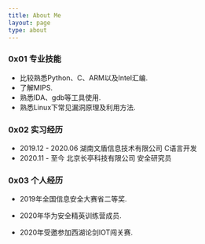```yaml
---
title: About Me
layout: page
type: about
---
```


### 0x01 专业技能

* 比较熟悉Python、C、ARM以及Intel汇编.
* 了解MIPS.
* 熟悉IDA、gdb等工具使用.
* 熟悉Linux下常见漏洞原理及利用方法.



### 0x02 实习经历

* 2019.12 - 2020.06 湖南文盾信息技术有限公司      C语言开发
* 2020.11 - 至今        北京长亭科技有限公司             安全研究员



### 0x03 个人经历

* 2019年全国信息安全大赛省二等奖.

* 2020年华为安全精英训练营成员.
* 2020年受邀参加西湖论剑IOT闯关赛.
